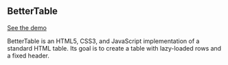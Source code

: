 ## BetterTable
[See the demo](https://stephen-martin.github.io/BetterTable/)

BetterTable is an HTML5, CSS3, and JavaScript implementation of a standard HTML table. Its goal is to create a table with lazy-loaded rows and a fixed header.